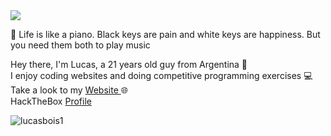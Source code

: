 <img src="https://imgur.com/CnE3Gt9.png"/>

🎹 <a> Life is like a piano. Black keys are pain and white keys are happiness. But you need them both to play music </a>

 Hey there, I'm Lucas, a 21 years old guy from Argentina 🧉  
 I enjoy coding websites and doing competitive programming exercises 💻   
 Take a look to my <a href="https://lucasbois.herokuapp.com"> Website </a> 🌐  
 HackTheBox <a href="https://app.hackthebox.com/profile/302571"> Profile </a>  
<p align="left"> <img src="https://komarev.com/ghpvc/?username=lucasbois1&label=Profile%20views&color=380e17&style=flat" alt="lucasbois1" /> </p>
